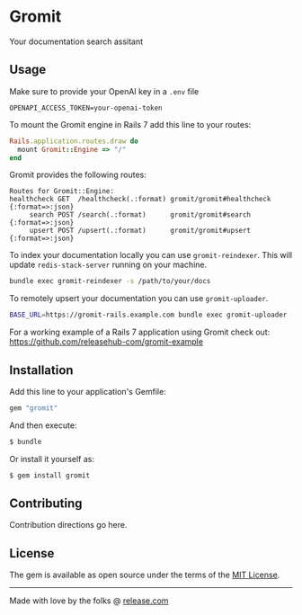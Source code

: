 # Gromit
Your documentation search assitant

## Usage

Make sure to provide your OpenAI key in a `.env` file
```
OPENAPI_ACCESS_TOKEN=your-openai-token
```

To mount the Gromit engine in Rails 7 add this line to your routes:
```ruby
Rails.application.routes.draw do
  mount Gromit::Engine => "/"
end
```

Gromit provides the following routes:
```
Routes for Gromit::Engine:
healthcheck GET  /healthcheck(.:format) gromit/gromit#healthcheck {:format=>:json}
     search POST /search(.:format)      gromit/gromit#search {:format=>:json}
     upsert POST /upsert(.:format)      gromit/gromit#upsert {:format=>:json}
```

To index your documentation locally you can use `gromit-reindexer`. This will update `redis-stack-server` running on your machine.
```bash
bundle exec gromit-reindexer -s /path/to/your/docs
```

To remotely upsert your documentation you can use `gromit-uploader`.
```bash
BASE_URL=https://gromit-rails.example.com bundle exec gromit-uploader -s /path/to/your/docs
```

For a working example of a Rails 7 application using Gromit check out:
https://github.com/releasehub-com/gromit-example

## Installation
Add this line to your application's Gemfile:

```ruby
gem "gromit"
```

And then execute:
```bash
$ bundle
```

Or install it yourself as:
```bash
$ gem install gromit
```

## Contributing
Contribution directions go here.

## License
The gem is available as open source under the terms of the [MIT License](https://opensource.org/licenses/MIT).

---
Made with love by the folks @ [release.com](release.com)
